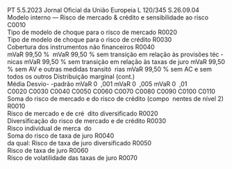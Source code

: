PT  5.5.2023 Jornal Oficial da União Europeia L 120/345
 S.26.09.04  
Modelo interno — Risco de mercado & crédito e sensibilidade ao risco  
C0010  
Tipo de modelo de choque 
para o risco de mercado  R0020  
Tipo de modelo de choque 
para o risco de crédito  R0030  
Cobertura dos instrumentos 
não financeiros  R0040  
mVaR 99,50 % ­ mVaR 99,50 % 
sem transição 
em relação às 
provisões téc ­
nicas  mVaR 99,50 % 
sem transição 
em relação às 
taxas de juro  mVaR 99,50 % 
sem AV e outras 
medidas transitó ­
rias  mVaR 99,50 % 
sem AC e sem 
todos os outros  Distribuição marginal  (cont.)  
Média  Desvio- 
-padrão  mVaR 0 ­
,001  mVaR 0 ­
,005  mVaR 0 ­
,01  
C0020  C0030  C0040  C0050  C0060  C0070  C0080  C0090  C0100  C0110  
Soma do risco de mercado e 
do risco de crédito (compo ­
nentes de nível 2)  R0010  
Risco de mercado e de cré ­
dito diversificado  R0020  
Diversificação do risco de 
mercado e de crédito  R0030  
Risco individual de merca ­
do  
Soma do risco de taxa 
de juro  R0040  
da qual: Risco de taxa 
de juro diversificado  R0050  
Risco de taxa de juro  R0060  
Risco de volatilidade 
das taxas de juro  R0070